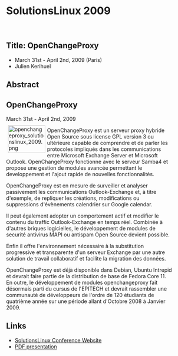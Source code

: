 # SolutionsLinux 2009 #

<p>&nbsp;</p>

## Title: OpenChangeProxy ##

- March 31st - April 2nd, 2009 (Paris)
- Julien Kerihuel
 

## Abstract ##

<div class="news" style="width:90%;">
<h2>OpenChangeProxy</h2>
<div class="date">March 31st - April 2nd, 2009</div>

<img width="101" height="75" border="0"
src="/images/conferences/openchangeproxy_solutionslinux_2009.png"
alt="openchangeproxy_solutionslinux_2009.png" style="border: 0pt none; margin: -5px
5px 5px; float: left;" /> OpenChangeProxy est un serveur proxy hybride Open Source sous license GPL version 3 ou ultérieure capable de comprendre et de parler les protocoles impliqués dans les communications entre Microsoft Exchange Server et Microsoft Outlook. OpenChangeProxy fonctionne avec le serveur Samba4 et propose une gestion de modules avancée permettant le developpement et l'ajout rapide de nouvelles fonctionnalités. 

OpenChangeProxy est en mesure de surveiller et analyser passivement les communications Outlook-Exchange et, à titre d'exemple, de repliquer les créations, modifications ou suppressions d'évènements calendrier sur Google calendar. 

Il peut également adopter un comportement actif et modifier le contenu du traffic Outlook-Exchange en temps réel. Combinée à d'autres briques logicielles, le développement de modules de securité antivirus MAPI ou antispam Open Source devient possible. 

Enfin il offre l'environnement nécessaire à la substitution progressive et transparente d'un serveur Exchange par une autre solution de travail collaboratif et facilite la migration des données. 

OpenChangeProxy est déjà disponible dans Debian, Ubuntu Intrepid et devrait faire partie de la distribution de base de Fedora Core 11. En outre, le développement de modules openchangeproxy fait désormais parti du cursus de l'EPITECH et devrait rassembler une communauté de développeurs de l'ordre de 120 étudiants de quatrième année sur une période allant d'Octobre 2008 à Janvier 2009.

</div>

## Links ##

- [SolutionsLinux Conference Website](http://www.solutionslinux.fr)
- [PDF presentation](/files/openchangeproxy_jkerihuel_solutionslinux_2009.pdf)